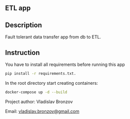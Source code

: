 ## ETL app

## Description
Fault tolerant data transfer app from db to ETL.

## Instruction
You have to install all requirements before running this app
```bash
pip install -r requirements.txt.
```
In the root directory start creating containers:
```bash
docker-compose up -d --build
```

Project author: Vladislav Bronzov

Email: vladislav.bronzov@gmail.com
